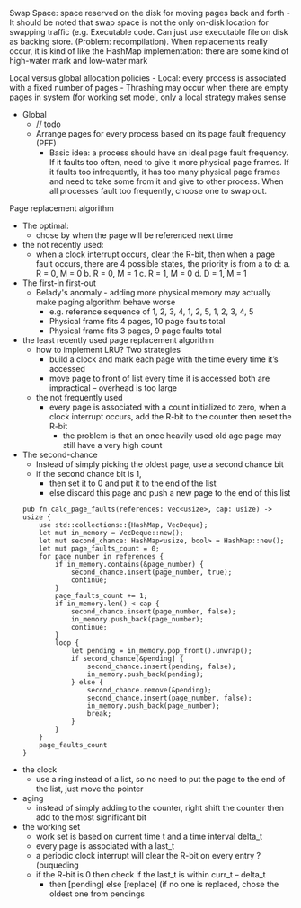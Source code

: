 Swap Space: space reserved on the disk for moving pages back and forth
    - It should be noted that swap space is not the only on-disk location for swapping traffic (e.g. Executable code. Can just use executable file on disk as backing store. (Problem: recompilation).
When replacements really occur, it is kind of like the HashMap implementation: there are some kind of high-water mark and low-water mark


Local versus global allocation policies
    - Local: every process is associated with a fixed number of pages
        - Thrashing may occur when there are empty pages in system
        (for working set model, only a local strategy makes sense
- Global
    - // todo
    - Arrange pages for every process based on its page fault frequency (PFF)
        - Basic idea: a process should have an ideal page fault frequency. If it faults too often, need to give it more physical page frames. If it faults too infrequently, it has too many physical page frames and need to take some from it and give to other process. When all processes fault too frequently, choose one to swap out.

Page replacement algorithm
- The optimal: 
    - chose by when the page will be referenced next time
- the not recently used:
    - when a clock interrupt occurs, clear the R-bit, then when a page fault occurs, there are 4 possible states, the priority is from a to d:
        a. R = 0, M = 0
        b. R = 0, M = 1
        c. R = 1, M = 0
        d. D = 1, M = 1
- The first-in first-out
    - Belady's anomaly - adding more physical memory may actually make paging algorithm behave worse
        - e.g. reference sequence of 1, 2, 3, 4, 1, 2, 5, 1, 2, 3, 4, 5
        - Physical frame fits 4 pages, 10 page faults total
        - Physical frame fits 3 pages, 9 page faults total
- the least recently used page replacement algorithm
    - how to implement LRU? Two strategies
        - build a clock and mark each page with the time every time it’s accessed
        - move page to front of list every time it is accessed
    both are impractical – overhead is too large
    - the not frequently used
        - every page is associated with a count initialized to zero, when a clock interrupt occurs, add the R-bit to the counter then reset the R-bit
            - the problem is that an once heavily used old age page may still have a very high count
- The second-chance
    - Instead of simply picking the oldest page, use a second chance bit
    - if the second chance bit is 1, 
        - then set it to 0 and put it to the end of the list
        - else discard this page and push a new page to the end of this list
    ```
    pub fn calc_page_faults(references: Vec<usize>, cap: usize) -> usize {
        use std::collections::{HashMap, VecDeque};
        let mut in_memory = VecDeque::new();
        let mut second_chance: HashMap<usize, bool> = HashMap::new();
        let mut page_faults_count = 0;
        for page_number in references {
            if in_memory.contains(&page_number) {
                second_chance.insert(page_number, true);
                continue;
            }
            page_faults_count += 1;
            if in_memory.len() < cap {
                second_chance.insert(page_number, false);
                in_memory.push_back(page_number);
                continue;
            }
            loop {
                let pending = in_memory.pop_front().unwrap();
                if second_chance[&pending] {
                    second_chance.insert(pending, false);
                    in_memory.push_back(pending);
                } else {
                    second_chance.remove(&pending);
                    second_chance.insert(page_number, false);
                    in_memory.push_back(page_number);
                    break;
                }
            }
        }
        page_faults_count
    }
    ```
- the clock 
    - use a ring instead of a list, so no need to put the page to the end of the list, just move the pointer
- aging
    - instead of simply adding to the counter, right shift the counter then add to the most significant bit
- the working set
    - work set is based on current time t and a time interval delta_t
    - every page is associated with a last_t
    - a periodic clock interrupt will clear the R-bit on every entry ? (buqueding
    - if the R-bit is 0 then check if the last_t is within curr_t – delta_t
        - then [pending] else [replace]
          (if no one is replaced, chose the oldest one from pendings 

